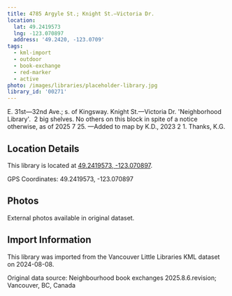 ```yaml
---
title: 4785 Argyle St.; Knight St.—Victoria Dr.
location:
  lat: 49.2419573
  lng: -123.070897
  address: '49.2420, -123.0709'
tags:
  - kml-import
  - outdoor
  - book-exchange
  - red-marker
  - active
photo: /images/libraries/placeholder-library.jpg
library_id: '00271'
---
```

E. 31st—32nd Ave.; s. of Kingsway.
Knight St.—Victoria Dr.
'Neighborhood Library'.  2 big shelves.
No others on this block in spite of a notice otherwise, as of 2025 7 25.
—Added to map by K.D., 2023 2 1. Thanks, K.G. 

## Location Details

This library is located at [49.2419573, -123.070897](https://www.google.com/maps?q=49.2419573,-123.070897).

GPS Coordinates: 49.2419573, -123.070897

## Photos

External photos available in original dataset.

## Import Information

This library was imported from the Vancouver Little Libraries KML dataset on 2024-08-08.

Original data source: Neighbourhood book exchanges 2025.8.6.revision; Vancouver, BC, Canada
